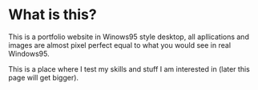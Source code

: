 # What is this?

This is a portfolio website in Winows95 style desktop, all apllications and images are almost pixel perfect equal to what you would see in real Windows95.

This is a place where I test my skills and stuff I am interested in (later this page will get bigger).
